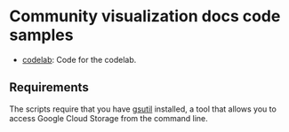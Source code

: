 # Community visualization docs code samples

* [codelab](./codelab): Code for the codelab.


## Requirements
The scripts require that you have
[gsutil](https://cloud.google.com/storage/docs/gsutil_install) installed, a tool
that allows you to access Google Cloud Storage from the command line.
